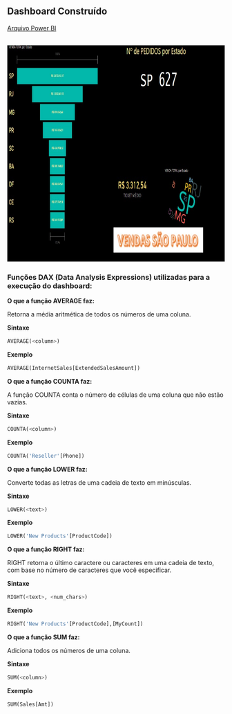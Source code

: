   ## Dashboard Construído
  
[Arquivo Power BI](https://github.com/romulovieira777/Power_BI_Funcoes__DAX/blob/main/Obtendo%20Dados%20XML/Projeto%2008%20XML.pbix)

<br>
<img height="500" src="https://github.com/romulovieira777/Power_BI_Funcoes__DAX/blob/main/Obtendo%20Dados%20XML/Dashboard.jpg"/>
<br/>

### Funções DAX (Data Analysis Expressions) utilizadas para a execução do dashboard:

**O que a função AVERAGE faz:**

Retorna a média aritmética de todos os números de uma coluna.

**Sintaxe**

~~~py
AVERAGE(<column>)
~~~

**Exemplo**

~~~py
AVERAGE(InternetSales[ExtendedSalesAmount])
~~~

**O que a função COUNTA faz:**

A função COUNTA conta o número de células de uma coluna que não estão vazias.

**Sintaxe**

~~~py
COUNTA(<column>)
~~~

**Exemplo**

~~~py
COUNTA('Reseller'[Phone])
~~~

**O que a função LOWER faz:**

Converte todas as letras de uma cadeia de texto em minúsculas.

**Sintaxe**

~~~py
LOWER(<text>)  
~~~

**Exemplo**

~~~py
LOWER('New Products'[ProductCode])
~~~

**O que a função RIGHT faz:**

RIGHT retorna o último caractere ou caracteres em uma cadeia de texto, com base no número de caracteres que você especificar.

**Sintaxe**

~~~py
RIGHT(<text>, <num_chars>)
~~~

**Exemplo**

~~~py
RIGHT('New Products'[ProductCode],[MyCount])
~~~

**O que a função SUM faz:**

Adiciona todos os números de uma coluna.

**Sintaxe**

~~~py
SUM(<column>)
~~~

**Exemplo**

~~~py
SUM(Sales[Amt])
~~~
